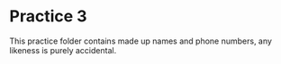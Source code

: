 # Practice 3

This practice folder contains made up names and phone numbers, any likeness is purely accidental.
